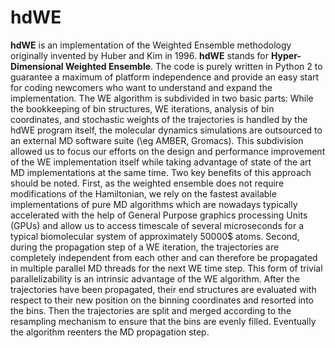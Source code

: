 # hdWE
**hdWE** is an implementation of the Weighted Ensemble methodology originally
invented by Huber and Kim in 1996.
**hdWE** stands for **Hyper-Dimensional Weighted Ensemble**.
The code is purely written in Python 2 to guarantee a maximum of platform
independence and provide an easy start for coding newcomers who want to understand
and expand the implementation.
The WE algorithm is subdivided in two basic parts: While the bookkeeping of bin
structures, WE iterations, analysis of bin coordinates, and  stochastic weights
of the trajectories is handled by the hdWE program itself, the molecular dynamics
simulations are outsourced to an external MD software suite (\eg AMBER, Gromacs).
This subdivision allowed us to focus our efforts on the design and performance
improvement of the WE implementation itself while taking advantage of state
of the art MD implementations at the same time.
Two key benefits of this approach should be noted.
First, as the weighted ensemble does not require modifications of the Hamiltonian,
we rely on the fastest available implementations of pure MD algorithms which are
nowadays typically accelerated with the help of General Purpose graphics processing
Units (GPUs) and allow us to access timescale of several microseconds for a typical
biomolecular system of approximately 50000$ atoms.
Second, during the propagation step of a WE iteration, the trajectories are
completely independent from each other and can therefore be propagated in
multiple parallel MD threads for the next WE time step.
This form of trivial parallelizability is an intrinsic advantage of the WE algorithm.
After the trajectories have been propagated, their end structures are evaluated
with respect to their new position on the binning coordinates and resorted into the bins.
Then the trajectories are split and merged according to the resampling mechanism
to ensure that the bins are evenly filled.
Eventually the algorithm reenters the MD propagation step.
